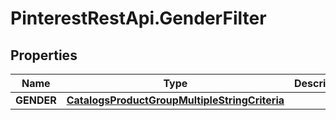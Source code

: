 # PinterestRestApi.GenderFilter

## Properties

Name | Type | Description | Notes
------------ | ------------- | ------------- | -------------
**GENDER** | [**CatalogsProductGroupMultipleStringCriteria**](.md) |  | 


